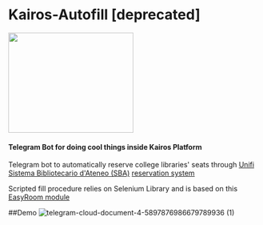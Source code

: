# Kairos-Autofill [deprecated]

<a href="link" style="text-align: center">
<img src="https://user-images.githubusercontent.com/73782244/112765278-be33b880-900c-11eb-90a1-7e23ee013f7a.png" width="250" height="200" align="center"></a>

#### Telegram Bot for doing cool things inside Kairos Platform
Telegram bot to automatically reserve college libraries' seats through [Unifi](https://www.unifi.it) [Sistema Bibliotecario d'Ateneo (SBA)](https://www.sbafirenze.it/tools/) [reservation system](https://identity.unifi.it/cas/login?) 

Scripted fill procedure relies on Selenium Library and is based on this [EasyRoom module](http://www.easystaff.it/soluzioni/prenotazione-aule/)  

##Demo
![telegram-cloud-document-4-5897876986679789936 (1)](https://user-images.githubusercontent.com/73782244/109412028-1774e180-79a6-11eb-8d89-2730fafc9b46.gif)
